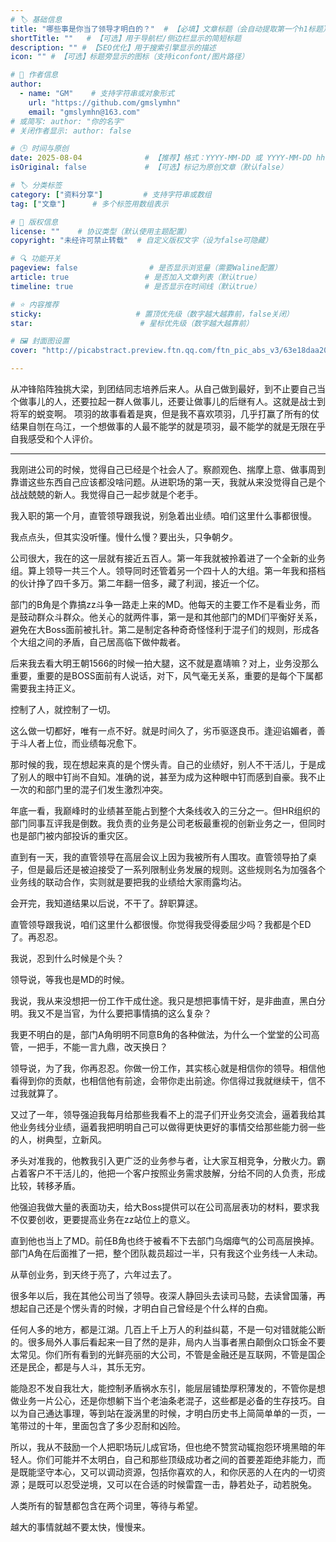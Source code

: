 ```yaml
---
# 🏷️ 基础信息
title: "哪些事是你当了领导才明白的？"  # 【必填】文章标题（会自动提取第一个h1标题）
shortTitle: ""   # 【可选】用于导航栏/侧边栏显示的简短标题
description: "" # 【SEO优化】用于搜索引擎显示的描述
icon: "" # 【可选】标题旁显示的图标（支持iconfont/图片路径）

# 👤 作者信息
author: 
  - name: "GM"    # 支持字符串或对象形式
    url: "https://github.com/gmslymhn" 
    email: "gmslymhn@163.com"
# 或简写: author: "你的名字" 
# 关闭作者显示: author: false

# 🕒 时间与原创
date: 2025-08-04              # 【推荐】格式：YYYY-MM-DD 或 YYYY-MM-DD hh:mm:ss
isOriginal: false             # 【可选】标记为原创文章（默认false）

# 🏷️ 分类标签
category: ["资料分享"]         # 支持字符串或数组
tag: ["文章"]      # 多个标签用数组表示

# 📜 版权信息
license: ""    # 协议类型（默认使用主题配置）
copyright: "未经许可禁止转载"  # 自定义版权文字（设为false可隐藏）

# 🔍 功能开关
pageview: false                # 是否显示浏览量（需要Waline配置）
article: true                 # 是否加入文章列表（默认true）
timeline: true                # 是否显示在时间线（默认true）

# ⭐ 内容推荐
sticky:                     # 置顶优先级（数字越大越靠前，false关闭）
star:                        # 星标优先级（数字越大越靠前）

# 🖼️ 封面图设置
cover: "http://picabstract.preview.ftn.qq.com/ftn_pic_abs_v3/63e18daa200c87ea3dddc60b0e5d35da6151ef6d94421a560a4c6a049d97958ad137943c6a1007351552d098aae9dffa?pictype=scale&from=30013&version=3.3.3.3&fname=2025-08-16ev1KL.png&size=750"  # 文章卡片封面图（建议尺寸：1200×600）

---
```


从冲锋陷阵独挑大梁，到团结同志培养后来人。从自己做到最好，到不止要自己当个做事儿的人，还要拉起一群人做事儿，还要让做事儿的后继有人。这就是战士到将军的蜕变啊。
项羽的故事看着是爽，但是我不喜欢项羽，几乎打赢了所有的仗结果自刎在乌江，一个想做事的人最不能学的就是项羽，最不能学的就是无限在乎自我感受和个人评价。
<!-- more -->

------


我刚进公司的时候，觉得自己已经是个社会人了。察颜观色、揣摩上意、做事周到靠谱这些东西自己应该都没啥问题。从进职场的第一天，我就从来没觉得自己是个战战兢兢的新人。我觉得自己一起步就是个老手。

我入职的第一个月，直管领导跟我说，别急着出业绩。咱们这里什么事都很慢。

我点点头，但其实没听懂。慢什么慢？要出头，只争朝夕。

公司很大，我在的这一层就有接近五百人。第一年我就被拎着进了一个全新的业务组。算上领导一共三个人。领导同时还管着另一个四十人的大组。第一年我和搭档的伙计挣了四千多万。第二年翻一倍多，藏了利润，接近一个亿。

部门的B角是个靠搞zz斗争一路走上来的MD。他每天的主要工作不是看业务，而是鼓动群众斗群众。他关心的就两件事，第一是和其他部门的MD们平衡好关系，避免在大Boss面前被扎针。第二是制定各种奇奇怪怪利于混子们的规则，形成各个大组之间的矛盾，自己居高临下做仲裁者。

后来我去看大明王朝1566的时候一拍大腿，这不就是嘉靖嘛？对上，业务没那么重要，重要的是BOSS面前有人说话，对下，风气毫无关系，重要的是每个下属都需要我主持正义。

控制了人，就控制了一切。

这么做一切都好，唯有一点不好。就是时间久了，劣币驱逐良币。逢迎谄媚者，善于斗人者上位，而业绩每况愈下。

那时候的我，现在想起来真的是个愣头青。自己的业绩好，别人不干活儿，于是成了别人的眼中钉尚不自知。准确的说，甚至为成为这种眼中钉而感到自豪。我不止一次的和部门里的混子们发生激烈冲突。

年底一看，我巅峰时的业绩甚至能占到整个大条线收入的三分之一。但HR组织的部门同事互评我是倒数。我负责的业务是公司老板最重视的创新业务之一，但同时也是部门被内部投诉的重灾区。

直到有一天，我的直管领导在高层会议上因为我被所有人围攻。直管领导拍了桌子，但是最后还是被迫接受了一系列限制业务发展的规则。这些规则名为加强各个业务线的联动合作，实则就是要把我的业绩给大家雨露均沾。

会开完，我知道结果以后说，不干了。辞职算逑。

直管领导跟我说，咱们这里什么都很慢。你觉得我受得委屈少吗？我都是个ED了。再忍忍。

我说，忍到什么时候是个头？

领导说，等我也是MD的时候。

我说，我从来没想把一份工作干成仕途。我只是想把事情干好，是非曲直，黑白分明。我又不是当官，为什么要把事情搞的这么复杂？

我更不明白的是，部门A角明明不同意B角的各种做法，为什么一个堂堂的公司高管，一把手，不能一言九鼎，改天换日？

领导说，为了我，你再忍忍。你做一份工作，其实核心就是相信你的领导。相信他看得到你的贡献，也相信他有前途，会带你走出前途。你信得过我就继续干，信不过我就算了。

又过了一年，领导强迫我每月给那些我看不上的混子们开业务交流会，逼着我给其他业务线分业绩，逼着我把明明自己可以做得更快更好的事情交给那些能力弱一些的人，树典型，立新风。

矛头对准我的，他教我引入更广泛的业务参与者，让大家互相竞争，分散火力。霸占着客户不干活儿的，他把一个客户按照业务需求肢解，分给不同的人负责，形成比较，转移矛盾。

他强迫我做大量的表面功夫，给大Boss提供可以在公司高层表功的材料，要求我不仅要创收，更要提高业务在zz站位上的意义。

直到他也当上了MD。前任B角也终于被看不下去部门乌烟瘴气的公司高层换掉。部门A角在后面推了一把，整个团队裁员超过一半，只有我这个业务线一人未动。

从草创业务，到天终于亮了，六年过去了。

很多年以后，我在其他公司当了领导。夜深人静回头去读司马懿，去读曾国藩，再想起自己还是个愣头青的时候，才明白自己曾经是个什么样的白痴。

任何人多的地方，都是江湖。几百上千上万人的利益纠葛，不是一句对错就能公断的。很多局外人事后看起来一目了然的是非，局内人当事者黑白颠倒众口铄金不要太常见。你们所有看到的光鲜亮丽的大公司，不管是金融还是互联网，不管是国企还是民企，都是与人斗，其乐无穷。

能隐忍不发自我壮大，能控制矛盾祸水东引，能层层铺垫厚积薄发的，不管你是想做业务一片公心，还是你想躺下当个老油条老混子，这些都是必备的生存技巧。自以为自己通达事理，等到站在漩涡里的时候，才明白历史书上简简单单的一页，一笔带过的十年，里面包含了多少忍耐和凶险。

所以，我从不鼓励一个人把职场玩儿成官场，但也绝不赞赏动辄抱怨环境黑暗的年轻人。你们可能并不太明白，自己和那些顶级成功者之间的首要差距绝非能力，而是既能坚守本心，又可以调动资源，包括你喜欢的人，和你厌恶的人在内的一切资源；是既可以忍受逆境，又可以在合适的时候雷霆一击，静若处子，动若脱兔。

人类所有的智慧都包含在两个词里，等待与希望。

越大的事情就越不要太快，慢慢来。